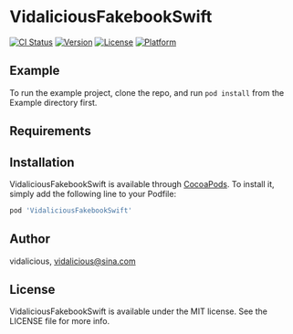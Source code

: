 # VidaliciousFakebookSwift

[![CI Status](https://img.shields.io/travis/vidalicious/VidaliciousFakebookSwift.svg?style=flat)](https://travis-ci.org/vidalicious/VidaliciousFakebookSwift)
[![Version](https://img.shields.io/cocoapods/v/VidaliciousFakebookSwift.svg?style=flat)](https://cocoapods.org/pods/VidaliciousFakebookSwift)
[![License](https://img.shields.io/cocoapods/l/VidaliciousFakebookSwift.svg?style=flat)](https://cocoapods.org/pods/VidaliciousFakebookSwift)
[![Platform](https://img.shields.io/cocoapods/p/VidaliciousFakebookSwift.svg?style=flat)](https://cocoapods.org/pods/VidaliciousFakebookSwift)

## Example

To run the example project, clone the repo, and run `pod install` from the Example directory first.

## Requirements

## Installation

VidaliciousFakebookSwift is available through [CocoaPods](https://cocoapods.org). To install
it, simply add the following line to your Podfile:

```ruby
pod 'VidaliciousFakebookSwift'
```

## Author

vidalicious, vidalicious@sina.com

## License

VidaliciousFakebookSwift is available under the MIT license. See the LICENSE file for more info.
